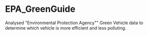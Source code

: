 # EPA_GreenGuide
Analysed "Environmental Protection Agency"" Green Vehicle data to determine which vehicle is more efficient and less polluting.

